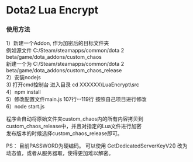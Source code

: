 # Dota2 Lua Encrypt

### 使用方法
1）新建一个Addon, 作为加密后的目标文件夹  
   例如源文件 C:/Steam/steamapps/common/dota 2 beta/game/dota_addons/custom_chaos  
   新建一个为 C:/Steam/steamapps/common/dota 2 beta/game/dota_addons/custom_chaos_release   
2）安装nodejs  
3) 打开cmd控制台 进入目录 cd XXXXXX\LuaEncrypt\src  
4）npm install  
5）修改配置文件main.js 107行--119行 按照自己项目进行修改  
6）node start.js  

程序会自动将原始文件夹custom_chaos内的所有内容拷贝到custom_chaos_release中，并且对指定的Lua文件进行加密  
发布版本的时候选择custom_chaos_release即可。

PS： 目前PASSWORD为硬编码。  可以使用 GetDedicatedServerKeyV2() 改为动态值，或者从服务器取，使得更加难以解密。
